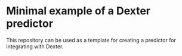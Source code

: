 # Minimal example of a Dexter predictor

This repository can be used as a template for creating a predictor for integrating with Dexter.
